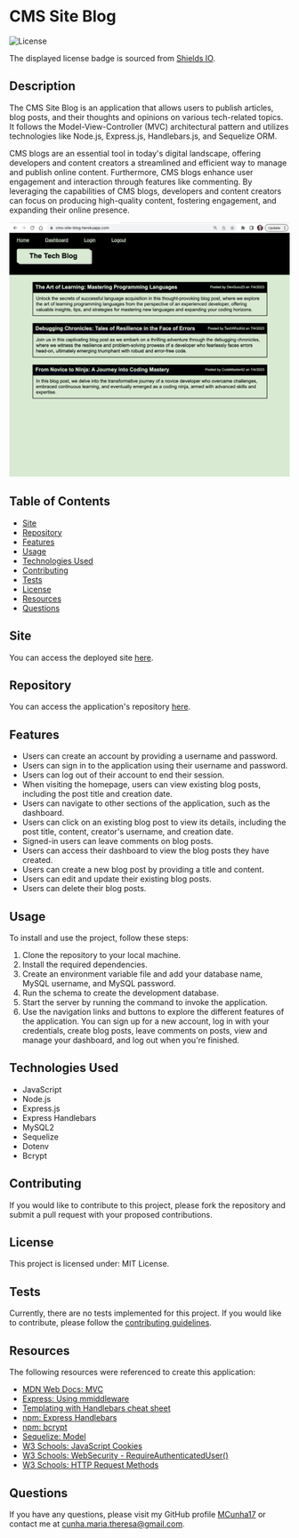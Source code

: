 # CMS Site Blog

![License](https://img.shields.io/badge/license-MIT%20License-blue.svg)

The displayed license badge is sourced from <a href="https://shields.io/category/license">Shields IO</a>.

## Description
The CMS Site Blog is an application that allows users to publish articles, blog posts, and their thoughts and opinions on various tech-related topics. It follows the Model-View-Controller (MVC) architectural pattern and utilizes technologies like Node.js, Express.js, Handlebars.js, and Sequelize ORM.

CMS blogs are an essential tool in today's digital landscape, offering developers and content creators a streamlined and efficient way to manage and publish online content. Furthermore, CMS blogs enhance user engagement and interaction through features like commenting. By leveraging the capabilities of CMS blogs, developers and content creators can focus on producing high-quality content, fostering engagement, and expanding their online presence.

![Screenshot of application](public/assets/images/blog-screenshot.png)

## Table of Contents
* [Site](#site)
* [Repository](#repository)
* [Features](#features)
* [Usage](#usage)
* [Technologies Used](#technologies-used)
* [Contributing](#contributing)
* [Tests](#tests)
* [License](#license)
* [Resources](#resources)
* [Questions](#questions)

## Site
You can access the deployed site [here](https://cms-site-blog.herokuapp.com/).

## Repository
You can access the application's repository [here](https://github.com/MCunha17/cms-site-blog).

## Features
* Users can create an account by providing a username and password.
* Users can sign in to the application using their username and password.
* Users can log out of their account to end their session.
* When visiting the homepage, users can view existing blog posts, including the post title and creation date.
* Users can navigate to other sections of the application, such as the dashboard.
* Users can click on an existing blog post to view its details, including the post title, content, creator's username, and creation date.
* Signed-in users can leave comments on blog posts.
* Users can access their dashboard to view the blog posts they have created.
* Users can create a new blog post by providing a title and content.
* Users can edit and update their existing blog posts.
* Users can delete their blog posts.

## Usage
To install and use the project, follow these steps:

1. Clone the repository to your local machine.
2. Install the required dependencies.
3. Create an environment variable file and add your database name, MySQL username, and MySQL password.
4. Run the schema to create the development database.
5. Start the server by running the command to invoke the application.
6. Use the navigation links and buttons to explore the different features of the application. You can sign up for a new account, log in with your credentials, create blog posts, leave comments on posts, view and manage your dashboard, and log out when you're finished.

## Technologies Used
* JavaScript
* Node.js
* Express.js
* Express Handlebars
* MySQL2
* Sequelize
* Dotenv
* Bcrypt

## Contributing
If you would like to contribute to this project, please fork the repository and submit a pull request with your proposed contributions.

## License
This project is licensed under: MIT License.

## Tests
Currently, there are no tests implemented for this project. If you would like to contribute, please follow the [contributing guidelines](#contributing).

## Resources
The following resources were referenced to create this application:
* [MDN Web Docs: MVC](https://developer.mozilla.org/en-US/docs/Glossary/MVC)
* [Express: Using mmiddleware](https://expressjs.com/en/guide/using-middleware.html)
* [Templating with Handlebars cheat sheet](https://www.codecademy.com/learn/learn-handlebars/modules/templating-with-handlebars/cheatsheet)
* [npm: Express Handlebars](https://www.npmjs.com/package/express-handlebars)
* [npm: bcrypt](https://www.npmjs.com/package/bcrypt)
* [Sequelize: Model](https://sequelize.org/api/v6/class/src/model.js~model)
* [W3 Schools: JavaScript Cookies](https://www.w3schools.com/js/js_cookies.asp)
* [W3 Schools: WebSecurity - RequireAuthenticatedUser()](https://www.w3schools.com/asp/met_websecurity_requireauthenticateduser.asp)
* [W3 Schools: HTTP Request Methods](https://www.w3schools.com/tags/ref_httpmethods.asp)

## Questions
If you have any questions, please visit my GitHub profile [MCunha17](https://github.com/MCunha17) or contact me at cunha.maria.theresa@gmail.com.